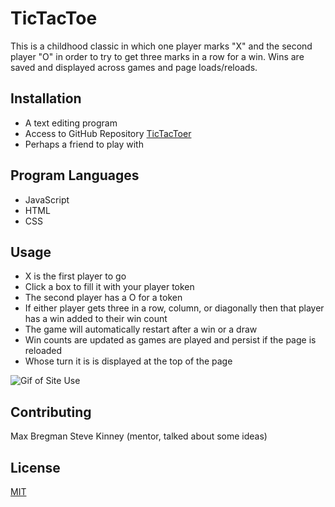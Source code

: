 # TicTacToe

This is a childhood classic in which one player marks "X" and the second player "O" in order to try to get three marks in a row for a win. Wins are saved and displayed across games and page loads/reloads.

## Installation

* A text editing program
* Access to GitHub Repository [TicTacToer](https://github.com/Max9545/tictactoeV.2)
* Perhaps a friend to play with


## Program Languages
* JavaScript
* HTML
* CSS

## Usage
* X is the first player to go
* Click a box to fill it with your player token
* The second player has a O for a token
* If either player gets three in a row, column, or diagonally then that player has a win added to their win count 
* The game will automatically restart after a win or a draw 
* Win counts are updated as games are played and persist if the page is reloaded
* Whose turn it is is displayed at the top of the page


![Gif of Site Use](https://media.giphy.com/media/Yj9onaAZe6rO9RZyYZ/giphy.gif)


## Contributing
Max Bregman
Steve Kinney (mentor, talked about some ideas)



## License
[MIT](https://choosealicense.com/licenses/mit/)
